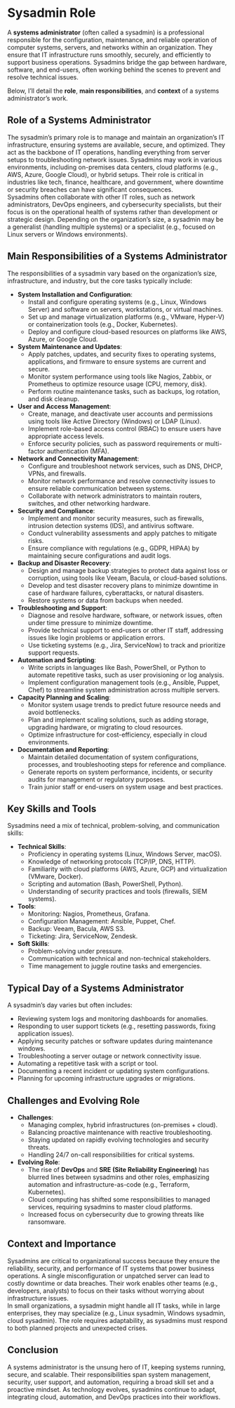 # Sysadmin Role

A **systems administrator** (often called a sysadmin) is a professional responsible for the configuration, maintenance, and reliable operation of computer systems, servers, and networks within an organization. They ensure that IT infrastructure runs smoothly, securely, and efficiently to support business operations. Sysadmins bridge the gap between hardware, software, and end-users, often working behind the scenes to prevent and resolve technical issues.

Below, I’ll detail the **role**, **main responsibilities**, and **context** of a systems administrator’s work.

## Role of a Systems Administrator

The sysadmin’s primary role is to manage and maintain an organization’s IT infrastructure, ensuring systems are available, secure, and optimized. They act as the backbone of IT operations, handling everything from server setups to troubleshooting network issues. Sysadmins may work in various environments, including on-premises data centers, cloud platforms (e.g., AWS, Azure, Google Cloud), or hybrid setups. Their role is critical in industries like tech, finance, healthcare, and government, where downtime or security breaches can have significant consequences.  
Sysadmins often collaborate with other IT roles, such as network administrators, DevOps engineers, and cybersecurity specialists, but their focus is on the operational health of systems rather than development or strategic design. Depending on the organization’s size, a sysadmin may be a generalist (handling multiple systems) or a specialist (e.g., focused on Linux servers or Windows environments).

## Main Responsibilities of a Systems Administrator

The responsibilities of a sysadmin vary based on the organization’s size, infrastructure, and industry, but the core tasks typically include:

* **System Installation and Configuration**:  
  * Install and configure operating systems (e.g., Linux, Windows Server) and software on servers, workstations, or virtual machines.  
  * Set up and manage virtualization platforms (e.g., VMware, Hyper-V) or containerization tools (e.g., Docker, Kubernetes).  
  * Deploy and configure cloud-based resources on platforms like AWS, Azure, or Google Cloud.  
* **System Maintenance and Updates**:  
  * Apply patches, updates, and security fixes to operating systems, applications, and firmware to ensure systems are current and secure.  
  * Monitor system performance using tools like Nagios, Zabbix, or Prometheus to optimize resource usage (CPU, memory, disk).  
  * Perform routine maintenance tasks, such as backups, log rotation, and disk cleanup.  
* **User and Access Management**:  
  * Create, manage, and deactivate user accounts and permissions using tools like Active Directory (Windows) or LDAP (Linux).  
  * Implement role-based access control (RBAC) to ensure users have appropriate access levels.  
  * Enforce security policies, such as password requirements or multi-factor authentication (MFA).  
* **Network and Connectivity Management**:  
  * Configure and troubleshoot network services, such as DNS, DHCP, VPNs, and firewalls.  
  * Monitor network performance and resolve connectivity issues to ensure reliable communication between systems.  
  * Collaborate with network administrators to maintain routers, switches, and other networking hardware.  
* **Security and Compliance**:  
  * Implement and monitor security measures, such as firewalls, intrusion detection systems (IDS), and antivirus software.  
  * Conduct vulnerability assessments and apply patches to mitigate risks.  
  * Ensure compliance with regulations (e.g., GDPR, HIPAA) by maintaining secure configurations and audit logs.  
* **Backup and Disaster Recovery**:  
  * Design and manage backup strategies to protect data against loss or corruption, using tools like Veeam, Bacula, or cloud-based solutions.  
  * Develop and test disaster recovery plans to minimize downtime in case of hardware failures, cyberattacks, or natural disasters.  
  * Restore systems or data from backups when needed.  
* **Troubleshooting and Support**:  
  * Diagnose and resolve hardware, software, or network issues, often under time pressure to minimize downtime.  
  * Provide technical support to end-users or other IT staff, addressing issues like login problems or application errors.  
  * Use ticketing systems (e.g., Jira, ServiceNow) to track and prioritize support requests.  
* **Automation and Scripting**:  
  * Write scripts in languages like Bash, PowerShell, or Python to automate repetitive tasks, such as user provisioning or log analysis.  
  * Implement configuration management tools (e.g., Ansible, Puppet, Chef) to streamline system administration across multiple servers.  
* **Capacity Planning and Scaling**:  
  * Monitor system usage trends to predict future resource needs and avoid bottlenecks.  
  * Plan and implement scaling solutions, such as adding storage, upgrading hardware, or migrating to cloud resources.  
  * Optimize infrastructure for cost-efficiency, especially in cloud environments.  
* **Documentation and Reporting**:  
  * Maintain detailed documentation of system configurations, processes, and troubleshooting steps for reference and compliance.  
  * Generate reports on system performance, incidents, or security audits for management or regulatory purposes.  
  * Train junior staff or end-users on system usage and best practices.

## Key Skills and Tools

Sysadmins need a mix of technical, problem-solving, and communication skills:

* **Technical Skills**:  
  * Proficiency in operating systems (Linux, Windows Server, macOS).  
  * Knowledge of networking protocols (TCP/IP, DNS, HTTP).  
  * Familiarity with cloud platforms (AWS, Azure, GCP) and virtualization (VMware, Docker).  
  * Scripting and automation (Bash, PowerShell, Python).  
  * Understanding of security practices and tools (firewalls, SIEM systems).  
* **Tools**:  
  * Monitoring: Nagios, Prometheus, Grafana.  
  * Configuration Management: Ansible, Puppet, Chef.  
  * Backup: Veeam, Bacula, AWS S3.  
  * Ticketing: Jira, ServiceNow, Zendesk.  
* **Soft Skills**:  
  * Problem-solving under pressure.  
  * Communication with technical and non-technical stakeholders.  
  * Time management to juggle routine tasks and emergencies.

## Typical Day of a Systems Administrator

A sysadmin’s day varies but often includes:

* Reviewing system logs and monitoring dashboards for anomalies.  
* Responding to user support tickets (e.g., resetting passwords, fixing application issues).  
* Applying security patches or software updates during maintenance windows.  
* Troubleshooting a server outage or network connectivity issue.  
* Automating a repetitive task with a script or tool.  
* Documenting a recent incident or updating system configurations.  
* Planning for upcoming infrastructure upgrades or migrations.

## Challenges and Evolving Role

* **Challenges**:  
  * Managing complex, hybrid infrastructures (on-premises \+ cloud).  
  * Balancing proactive maintenance with reactive troubleshooting.  
  * Staying updated on rapidly evolving technologies and security threats.  
  * Handling 24/7 on-call responsibilities for critical systems.  
* **Evolving Role**:  
  * The rise of **DevOps** and **SRE (Site Reliability Engineering)** has blurred lines between sysadmins and other roles, emphasizing automation and infrastructure-as-code (e.g., Terraform, Kubernetes).  
  * Cloud computing has shifted some responsibilities to managed services, requiring sysadmins to master cloud platforms.  
  * Increased focus on cybersecurity due to growing threats like ransomware.

## Context and Importance

Sysadmins are critical to organizational success because they ensure the reliability, security, and performance of IT systems that power business operations. A single misconfiguration or unpatched server can lead to costly downtime or data breaches. Their work enables other teams (e.g., developers, analysts) to focus on their tasks without worrying about infrastructure issues.  
In small organizations, a sysadmin might handle all IT tasks, while in large enterprises, they may specialize (e.g., Linux sysadmin, Windows sysadmin, cloud sysadmin). The role requires adaptability, as sysadmins must respond to both planned projects and unexpected crises.

## Conclusion

A systems administrator is the unsung hero of IT, keeping systems running, secure, and scalable. Their responsibilities span system management, security, user support, and automation, requiring a broad skill set and a proactive mindset. As technology evolves, sysadmins continue to adapt, integrating cloud, automation, and DevOps practices into their workflows.
